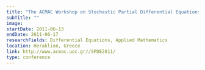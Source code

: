 ```yaml
---
title: "The ACMAC Workshop on Stochastic Partial Differential Equations"
subTitle: ""
image:
startDate: 2011-06-13
endDate: 2011-06-17
researchFields: Differential Equations, Applied Mathematics
location: Heraklion, Greece
link: http://www.acmac.uoc.gr//SPDE2011/
type: conference
---
```

